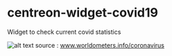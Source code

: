 # centreon-widget-covid19
Widget to check current covid statistics

![alt text](https://github.com/sc979/centreon-widget-covid19/blob/master/screenshot.png "Three screenshots of the widget")
source : www.worldometers.info/coronavirus

